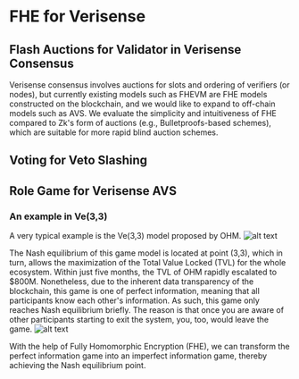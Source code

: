 # FHE for Verisense

## Flash Auctions for Validator in Verisense Consensus
Verisense consensus involves auctions for slots and ordering of verifiers (or nodes), but currently existing models such as FHEVM are FHE models constructed on the blockchain, and we would like to expand to off-chain models such as AVS. We evaluate the simplicity and intuitiveness of FHE compared to Zk's form of auctions (e.g., Bulletproofs-based schemes), which are suitable for more rapid blind auction schemes.
## Voting for Veto Slashing
## Role Game for Verisense AVS
### An example in Ve(3,3)
A very typical example is the Ve(3,3) model proposed by OHM.
![alt text](https://raw.githubusercontent.com/verisense-network/verisense-docs/master/assets/ve33.png)

The Nash equilibrium of this game model is located at point (3,3), which in turn, allows the maximization of the Total Value Locked (TVL) for the whole ecosystem. Within just five months, the TVL of OHM rapidly escalated to $800M. Nonetheless, due to the inherent data transparency of the blockchain, this game is one of perfect information, meaning that all participants know each other's information. As such, this game only reaches Nash equilibrium briefly. The reason is that once you are aware of other participants starting to exit the system, you, too, would leave the game.
![alt text](<https://raw.githubusercontent.com/verisense-network/verisense-docs/master/assets/perfect to imperfect.png>)

With the help of Fully Homomorphic Encryption (FHE), we can transform the perfect information game into an imperfect information game, thereby achieving the Nash equilibrium point.


